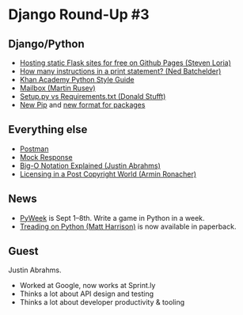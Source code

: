 # Django Round-Up #3

## Django/Python

* [Hosting static Flask sites for free on Github Pages (Steven Loria)](http://www.stevenloria.com/hosting-static-flask-sites-for-free-on-github-pages/)
* [How many instructions in a print statement? (Ned Batchelder)](http://nedbatchelder.com/blog/201307/how_many_instructions_in_a_print_statement.html)
* [Khan Academy Python Style Guide](https://sites.google.com/a/khanacademy.org/forge/for-developers/styleguide/python)
* [Mailbox (Martin Rusev)](https://github.com/martinrusev/mailbox)
* [Setup.py vs Requirements.txt (Donald Stufft)](https://caremad.io/blog/setup-vs-requirements/)
* [New Pip](http://www.pip-installer.org/en/latest/news.html) and [new format for packages](https://pypi.python.org/pypi/wheel)


## Everything else
* [Postman](http://www.getpostman.com/)
* [Mock Response](http://mock.isssues.com/)
* [Big-O Notation Explained (Justin Abrahms)](http://justin.abrah.ms/computer-science/big-o-notation-explained.html)
* [Licensing in a Post Copyright World (Armin Ronacher)](http://lucumr.pocoo.org/2013/7/23/licensing/)

## News
* [PyWeek](http://pyweek.org/) is Sept 1–8th. Write a game in Python in a week.
* [Treading on Python (Matt Harrison)](http://www.amazon.com/Treading-Python-Volume-Foundations/dp/1475266413/ref=sr_1_1_bnp_1_pap?ie=UTF8&qid=1374769087&sr=8-1&keywords=treading+on+python) is now available in paperback.


## Guest
Justin Abrahms.
- Worked at Google, now works at Sprint.ly
- Thinks a lot about API design and testing
- Thinks a lot about developer productivity & tooling